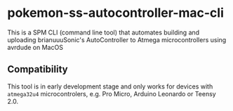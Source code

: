 # pokemon-ss-autocontroller-mac-cli
This is a SPM CLI (command line tool) that automates building and uploading brianuuuSonic's AutoController to Atmega microcontrollers using avrdude on MacOS

## Compatibility
This tool is in early development stage and only works for devices with `atmega32u4` microcontrolers, e.g. Pro Micro, Arduino Leonardo or Teensy 2.0. 
